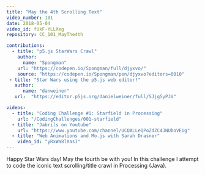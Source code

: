 ```yaml
---
title: "May the 4th Scrolling Text"
video_number: 101
date: 2018-05-04
video_id: fUkF-YLLXeg
repository: CC_101_MayThe4th

contributions:
  - title: "p5.js StarWars Crawl"
    author:
      name: "Spongman"
    url: "https://codepen.io/Spongman/full/djyxvo/"
    source: "https://codepen.io/Spongman/pen/djyxvo?editors=0010"
 - title: "Star Wars using the p5.js web editor!"
   author:
      name: "danweiner"
   url:  "https://editor.p5js.org/danielweiner/full/SJjg5yPJV"

videos:
  - title: "Coding Challenge #1: Starfield in Processing"
    url: "/CodingChallenges/001-starfield"
  - title: "Jabrils on Youtube"
    url: "https://www.youtube.com/channel/UCQALLeQPoZdZC4JNUboVEUg"
  - title: "Web Animations and Mo.js with Sarah Drasner"
    video_id: "yRxWa8lXasI"
---
```


Happy Star Wars day! May the fourth be with you! In this challenge I attempt to code the iconic text scrolling/title crawl in Processing (Java).
